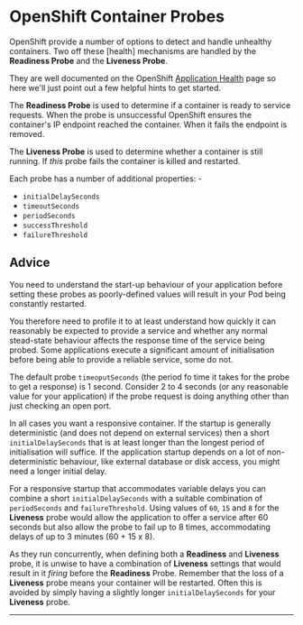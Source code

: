 # OpenShift Container Probes
OpenShift provide a number of options to detect and handle unhealthy
containers. Two off these [health] mechanisms are handled by the
**Readiness Probe** and the **Liveness Probe**.

They are well documented on the OpenShift [Application Health] page so here
we'll just point out a few helpful hints to get started.

The **Readiness Probe** is used to determine if a container is ready to service
requests. When the probe is unsuccessful OpenShift ensures the container's IP
endpoint reached the container. When it fails the endpoint is removed.

The **Liveness Probe** is used to determine whether a container is still running.
If _this_ probe fails the container is killed and restarted.

Each probe has a number of additional properties: -

-   `initialDelaySeconds`
-   `timeoutSeconds`
-   `periodSeconds`
-   `successThreshold`
-   `failureThreshold`

## Advice
You need to understand the start-up behaviour of your application before
setting these probes as poorly-defined values will result in your Pod being
constantly restarted.

You therefore need to profile it to at least understand how quickly it can
reasonably be expected to provide a service and whether any normal stead-state
behaviour affects the response time of the service being probed. Some
applications execute a significant amount of initialisation before being able
to provide a reliable service, some do not.

The default probe `timeoputSeconds` (the period fo time it takes for the probe
to get a response) is 1 second. Consider 2 to 4 seconds (or any reasonable
value for your application) if the probe request is doing anything other than
just checking an open port.

In all cases you want a responsive container. If the startup is generally
deterministic (and does not depend on external services) then a short
`initialDelaySeconds` that is at least longer than the longest period of
initialisation will suffice. If the application startup
depends on a lot of non-deterministic behaviour, like external database
or disk access, you might need a longer initial delay.

For a responsive startup that accommodates variable delays you can combine a
short `initialDelaySeconds` with a suitable combination of `periodSeconds` and
`failureThreshold`. Using values of `60`, `15` and `8` for the **Liveness**
probe would allow the application to offer a service after 60 seconds but also
allow the probe to fail up to 8 times, accommodating delays of up to 3 minutes
(60 + 15 x 8).

As they run concurrently, when defining both a **Readiness** and **Liveness**
probe, it is unwise to have a combination of **Liveness** settings that
would result in it _firing_ before the **Readiness** Probe. Remember
that the loss of a **Liveness** probe means your container will be restarted.
Often this is avoided by simply having a slightly longer `initialDelaySeconds`
for your **Liveness** probe.
  
---

[Application Health]: https://docs.openshift.com/container-platform/3.7/dev_guide/application_health.html
